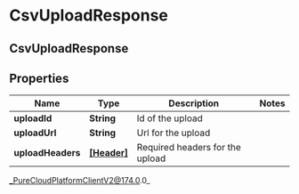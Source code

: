 # CsvUploadResponse

## CsvUploadResponse

## Properties

|Name | Type | Description | Notes|
|------------ | ------------- | ------------- | -------------|
| **uploadId** | **String** | Id of the upload | |
| **uploadUrl** | **String** | Url for the upload | |
| **uploadHeaders** | [**[Header]**]([Header]) | Required headers for the upload | |



_PureCloudPlatformClientV2@174.0.0_
